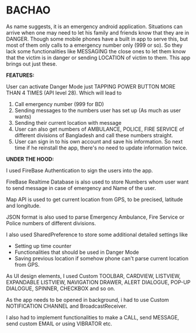 # BACHAO
As name suggests, it is an emergency android application. Situations can arrive when one may need to let his family and friends know that they are in DANGER.
Though some mobile phones have a built in app to serve this, but most of them only calls to a emergency number only (999 or so).
So they lack some functionalities like MESSAGING the close ones to let them know that the victim is in danger or sending LOCATION of victim to them.
This app brings out just these.


<b>FEATURES:</b>

User can activate Danger Mode just TAPPING POWER BUTTON MORE THAN 4 TIMES (API level 28). Which will lead to 
1. Call emergency number (999 for BD)
2. Sending messages to the numbers user has set up (As much as user wants)
3. Sending their current location with message
4. User can also get numbers of AMBULANCE, POLICE, FIRE SERVICE of different divisions of Bangladesh and call these numbers straight.
5. User can sign in to his own account and save his information. So next time if he reinstall the app, there's no need to update information twice.


<b>UNDER THE HOOD:</b>

I used FireBase Authentication to sign the users into the app. 

FireBase Realtime Database is also used to store Numbers whom user want to send message in case of emergency and Name of the user.

Map API is used to get current location from GPS, to be precised, latitude and longitude.

JSON format is also used to parse Emergency Ambulance, Fire Service or Police numbers of different divisions.

I also used SharedPreference to store some additional detailed settings like 
- Setting up time counter
- Functionalities that should be used in Danger Mode
- Saving previous location if somehow phone can't parse current location from GPS.

As UI design elements, I used Custom TOOLBAR, CARDVIEW, LISTVIEW, EXPANDABLE LISTVIEW, NAVIGATION DRAWER, ALERT DIALOGUE, POP-UP DIALOGUE, SPINNER, CHECKBOX and so on.

As the app needs to be opened in background, i had to use Custom NOTIFICATION CHANNEL and BroadcastReceiver.

I also had to implement functionalities to make a CALL, send MESSAGE, send custom EMAIL or using VIBRATOR etc.
